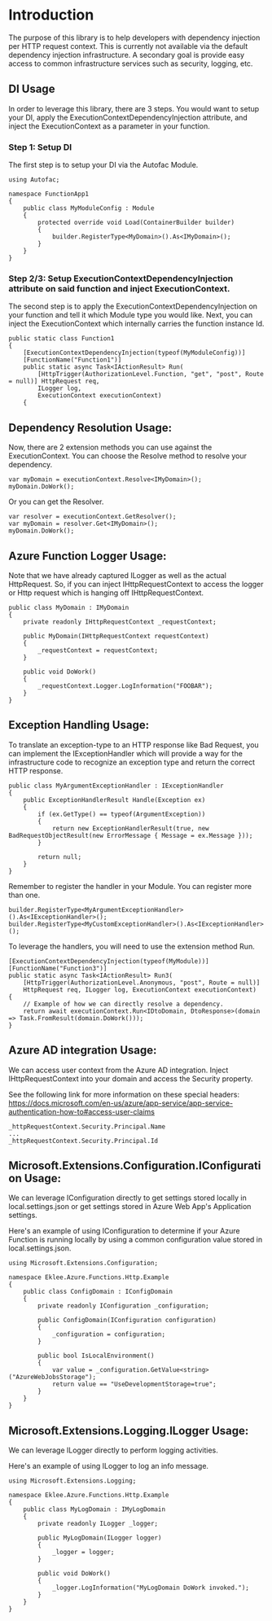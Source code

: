 # Introduction

The purpose of this library is to help developers with dependency injection per HTTP request context. This is currently not available via the default dependency injection infrastructure. A secondary goal is provide easy access to common infrastructure services such as security, logging, etc.

## DI Usage

In order to leverage this library, there are 3 steps. You would want to setup your DI, apply the ExecutionContextDependencyInjection attribute, and inject the ExecutionContext as a parameter in your function.

### Step 1: Setup DI

The first step is to setup your DI via the Autofac Module. 

```
using Autofac;

namespace FunctionApp1
{
    public class MyModuleConfig : Module
    {
        protected override void Load(ContainerBuilder builder)
        {
            builder.RegisterType<MyDomain>().As<IMyDomain>();
        }
    }
}
```

### Step 2/3: Setup ExecutionContextDependencyInjection attribute on said function and inject ExecutionContext.

The second step is to apply the ExecutionContextDependencyInjection on your function and tell it which Module type you would like. Next, you can inject the ExecutionContext which internally carries the function instance Id.

```
public static class Function1
{
    [ExecutionContextDependencyInjection(typeof(MyModuleConfig))]
    [FunctionName("Function1")]
    public static async Task<IActionResult> Run(
        [HttpTrigger(AuthorizationLevel.Function, "get", "post", Route = null)] HttpRequest req,
        ILogger log,
        ExecutionContext executionContext)
    {
```

## Dependency Resolution Usage:

Now, there are 2 extension methods you can use against the ExecutionContext. You can choose the Resolve method to resolve your dependency.

```
var myDomain = executionContext.Resolve<IMyDomain>();
myDomain.DoWork();
```

Or you can get the Resolver.

```
var resolver = executionContext.GetResolver();
var myDomain = resolver.Get<IMyDomain>();
myDomain.DoWork();
```

## Azure Function Logger Usage:
Note that we have already captured ILogger as well as the actual HttpRequest. So, if you can inject IHttpRequestContext to access the logger or Http request which is hanging off IHttpRequestContext.

```
public class MyDomain : IMyDomain
{
    private readonly IHttpRequestContext _requestContext;

    public MyDomain(IHttpRequestContext requestContext)
    {
        _requestContext = requestContext;
    }

    public void DoWork()
    {
        _requestContext.Logger.LogInformation("FOOBAR");
    }
}
```

## Exception Handling Usage:
To translate an exception-type to an HTTP response like Bad Request, you can implement the IExceptionHandler which will provide a way for the infrastructure code to recognize an exception type and return the correct HTTP response.

```
public class MyArgumentExceptionHandler : IExceptionHandler
{
    public ExceptionHandlerResult Handle(Exception ex)
    {
        if (ex.GetType() == typeof(ArgumentException))
        {
            return new ExceptionHandlerResult(true, new BadRequestObjectResult(new ErrorMessage { Message = ex.Message }));
        }

        return null;
    }
}
```

Remember to register the handler in your Module. You can register more than one.

```
builder.RegisterType<MyArgumentExceptionHandler>().As<IExceptionHandler>();
builder.RegisterType<MyCustomExceptionHandler>().As<IExceptionHandler>();
```

To leverage the handlers, you will need to use the extension method Run.

```
[ExecutionContextDependencyInjection(typeof(MyModule))]
[FunctionName("Function3")]
public static async Task<IActionResult> Run3(
    [HttpTrigger(AuthorizationLevel.Anonymous, "post", Route = null)]
    HttpRequest req, ILogger log, ExecutionContext executionContext)
{
    // Example of how we can directly resolve a dependency.
    return await executionContext.Run<IDtoDomain, DtoResponse>(domain => Task.FromResult(domain.DoWork()));
}
```

## Azure AD integration Usage:

We can access user context from the Azure AD integration. Inject IHttpRequestContext into your domain and access the Security property. 

See the following link for more information on these special headers:
https://docs.microsoft.com/en-us/azure/app-service/app-service-authentication-how-to#access-user-claims


```
_httpRequestContext.Security.Principal.Name
...
_httpRequestContext.Security.Principal.Id
```

## Microsoft.Extensions.Configuration.IConfiguration Usage:

We can leverage IConfiguration directly to get settings stored locally in local.settings.json or get settings stored in Azure Web App's Application settings.

Here's an example of using IConfiguration to determine if your Azure Function is running locally by using a common configuration value stored in local.settings.json.

```
using Microsoft.Extensions.Configuration;

namespace Eklee.Azure.Functions.Http.Example
{
    public class ConfigDomain : IConfigDomain
    {
        private readonly IConfiguration _configuration;

        public ConfigDomain(IConfiguration configuration)
        {
            _configuration = configuration;
        }

        public bool IsLocalEnvironment()
        {
            var value = _configuration.GetValue<string>("AzureWebJobsStorage");
            return value == "UseDevelopmentStorage=true";
        }
    }
}
```

## Microsoft.Extensions.Logging.ILogger Usage:

We can leverage ILogger directly to perform logging activities.

Here's an example of using ILogger to log an info message. 

```
using Microsoft.Extensions.Logging;

namespace Eklee.Azure.Functions.Http.Example
{
    public class MyLogDomain : IMyLogDomain
    {
        private readonly ILogger _logger;

        public MyLogDomain(ILogger logger)
        {
            _logger = logger;
        }

        public void DoWork()
        {
            _logger.LogInformation("MyLogDomain DoWork invoked.");
        }
    }
}
```